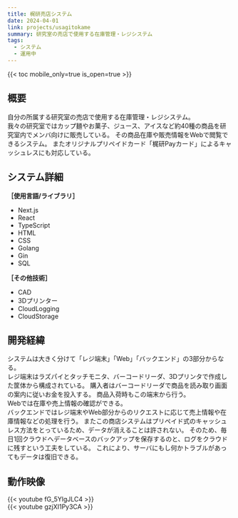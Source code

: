 ```yaml
---
title: 梶研売店システム
date: 2024-04-01
link: projects/usagitokame
summary: 研究室の売店で使用する在庫管理・レジシステム
tags:
  - システム
  - 運用中
---
```




{{< toc mobile_only=true is_open=true >}}

## 概要
自分の所属する研究室の売店で使用する在庫管理・レジシステム。<br>
我々の研究室ではカップ麺やお菓子、ジュース、アイスなど約40種の商品を研究室内でメンバ向けに販売している。
その商品在庫や販売情報をWebで閲覧できるシステム。
またオリジナルプリペイドカード「梶研Payカード」によるキャッシュレスにも対応している。

## システム詳細
**［使用言語/ライブラリ］**
- Next.js
- React
- TypeScript
- HTML
- CSS
- Golang
- Gin
- SQL

**［その他技術］**
- CAD
- 3Dプリンター
- CloudLogging
- CloudStorage

## 開発経緯
システムは大きく分けて「レジ端末」「Web」「バックエンド」の3部分からなる。<br>
レジ端末はラズパイとタッチモニタ、バーコードリーダ、3Dプリンタで作成した筐体から構成されている。 購入者はバーコードリーダで商品を読み取り画面の案内に従いお金を投入する。 商品入荷時もこの端末から行う。<br>
Webでは在庫や売上情報の確認ができる。<br>
バックエンドではレジ端末やWeb部分からのリクエストに応じて売上情報や在庫情報などの処理を行う。 またこの商店システムはプリペイド式のキャッシュレス方法をとっているため、データが消えることは許されない。
そのため、毎日1回クラウドへデータベースのバックアップを保存するのと、ログをクラウドに残すという工夫をしている。 これにより、サーバにもし何かトラブルがあってもデータは復旧できる。

## 動作映像
{{< youtube fG_5YlgJLC4 >}}
<br>
{{< youtube gzjXI1Py3CA >}}

<!--more-->
